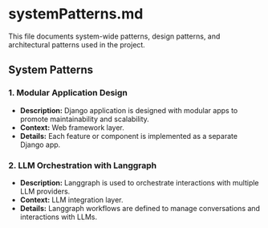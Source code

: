 # systemPatterns.md

This file documents system-wide patterns, design patterns, and architectural patterns used in the project.

## System Patterns

### 1. Modular Application Design
* **Description:** Django application is designed with modular apps to promote maintainability and scalability.
* **Context:** Web framework layer.
* **Details:** Each feature or component is implemented as a separate Django app.

### 2. LLM Orchestration with Langgraph
* **Description:** Langgraph is used to orchestrate interactions with multiple LLM providers.
* **Context:** LLM integration layer.
* **Details:** Langgraph workflows are defined to manage conversations and interactions with LLMs.